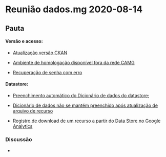 # Reunião dados.mg 2020-08-14

## Pauta

#### Versão e acesso:

* [Atualização versão CKAN](https://github.com/dados-mg/issues/issues/27)

* [Ambiente de homologação disponível fora da rede CAMG](https://github.com/dados-mg/issues/issues/23)

* [Recuperação de senha com erro](https://github.com/dados-mg/issues/issues/29)

#### Datastore:

* [Preenchimento automático do Dicionário de dados do datastore](https://github.com/dados-mg/issues/issues/9);

* [Dicionário de dados não se mantém preenchido após atualização de arquivo de recurso](https://github.com/dados-mg/issues/issues/28)

* [Registro de download de um recurso a partir do Data Store no Google Analytics ](https://github.com/dados-mg/issues/issues/21)


### Discussão

* 